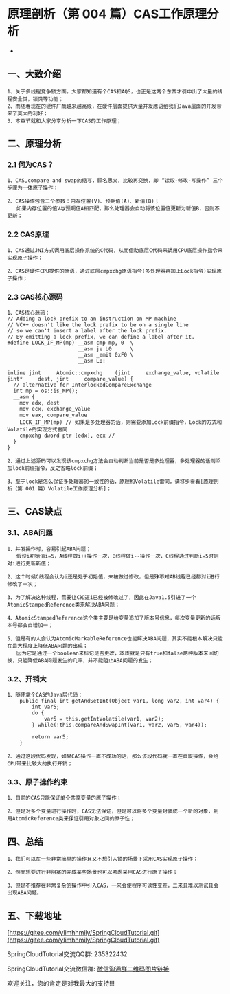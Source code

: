 # 原理剖析（第 004 篇）CAS工作原理分析
-

## 一、大致介绍

``` 
1、关于多线程竞争锁方面，大家都知道有个CAS和AQS，也正是这两个东西才引申出了大量的线程安全类，锁类等功能；
2、而随着现在的硬件厂商越来越高级，在硬件层面提供大量并发原语给我们Java层面的开发带来了莫大的利好；
3、本章节就和大家分享分析一下CAS的工作原理；
```


## 二、原理分析

### 2.1 何为CAS？

``` 
1、CAS,compare and swap的缩写，顾名思义，比较再交换，即 “读取-修改-写操作” 三个步骤为一体原子操作；

2、CAS操作包含三个参数：内存位置(V)、预期值(A)、新值(B)；
   如果内存位置的值V与预期值A相匹配，那么处理器会自动将该位置值更新为新值B，否则不更新；
```

### 2.2 CAS原理

``` 
1、CAS通过JNI方式调用底层操作系统的C代码，从而借助底层C代码来调用CPU底层操作指令来实现原子操作；

2、CAS是硬件CPU提供的原语，通过底层cmpxchg原语指令(多处理器再加上Lock指令)实现原子操作；
```



### 2.3 CAS核心源码

``` 
1、CAS核心源码：
// Adding a lock prefix to an instruction on MP machine
// VC++ doesn't like the lock prefix to be on a single line
// so we can't insert a label after the lock prefix.
// By emitting a lock prefix, we can define a label after it.
#define LOCK_IF_MP(mp) __asm cmp mp, 0  \
                       __asm je L0      \
                       __asm _emit 0xF0 \
                       __asm L0:

inline jint     Atomic::cmpxchg    (jint     exchange_value, volatile jint*     dest, jint     compare_value) {
  // alternative for InterlockedCompareExchange
  int mp = os::is_MP();
  __asm {
    mov edx, dest
    mov ecx, exchange_value
    mov eax, compare_value
    LOCK_IF_MP(mp) // 如果是多处理器的话，则需要添加Lock前缀指令，Lock的方式和Volatile的实现方式雷同
    cmpxchg dword ptr [edx], ecx // 
  }
}

2、通过上述源码可以发现该cmpxchg方法会自动判断当前是否是多处理器，多处理器的话则添加lock前缀指令，反之省略lock前缀；

3、至于lock是怎么保证多处理器的一致性的话，原理和Volatile雷同，请移步看看[原理剖析（第 001 篇）Volatile工作原理分析]；
```



## 三、CAS缺点

### 3.1、ABA问题

``` 
1、并发操作时，容易引起ABA问题；
   假设i初始值i=5，A线程做i++操作一次，B线程做i--操作一次，C线程通过判断i=5时则对i进行更新新值；

2、这个时候C线程会认为i还是处于初始值，未被做过修改，但是殊不知AB线程已经都对i进行修改了一次；

3、为了解决这种线程，需要让C知道i已经被修改过了，因此在Java1.5引进了一个AtomicStampedReference类来解决ABA问题；

4、AtomicStampedReference这个类主要是给变量追加了版本号信息，每次变量更新的话版本号都会自增加一；

5、但是有的人会认为AtomicMarkableReference也能解决ABA问题，其实不能根本解决只能在最大程度上降低ABA问题的出现；
   因为它是通过一个boolean来标记是否更改，本质就是只有true和false两种版本来回切换，只能降低ABA问题发生的几率，并不能阻止ABA问题的发生；
```


### 3.2、开销大

``` 
1、随便拿个CAS的Java层代码：
    public final int getAndSetInt(Object var1, long var2, int var4) {
        int var5;
        do {
            var5 = this.getIntVolatile(var1, var2);
        } while(!this.compareAndSwapInt(var1, var2, var5, var4));

        return var5;
    }

2、通过这段代码发现，如果CAS操作一直不成功的话，那么该段代码就一直在自旋操作，会给CPU带来比较大的执行开销；
```



### 3.3、原子操作约束

``` 
1、目前的CAS只能保证单个共享变量的原子操作；

2、但是对多个变量进行操作时，CAS无法保证，但是可以将多个变量封装成一个新的对象，利用AtomicReference类来保证引用对象之间的原子性；
```



## 四、总结
``` 
1、我们可以在一些非常简单的操作且又不想引入锁的场景下采用CAS实现原子操作；

2、然而想要进行非阻塞的完成某些场景也可以考虑采用CAS进行原子操作；

3、但是不推荐在非常复杂的操作中引入CAS，一来会使程序可读性变差，二来且难以测试且会出现ABA问题。
``` 




## 五、下载地址

[https://gitee.com/ylimhhmily/SpringCloudTutorial.git](https://gitee.com/ylimhhmily/SpringCloudTutorial.git)

SpringCloudTutorial交流QQ群: 235322432

SpringCloudTutorial交流微信群: [微信沟通群二维码图片链接](https://gitee.com/ylimhhmily/SpringCloudTutorial/blob/master/doc/qrcode/SpringCloudWeixinQrcode.png)

欢迎关注，您的肯定是对我最大的支持!!!